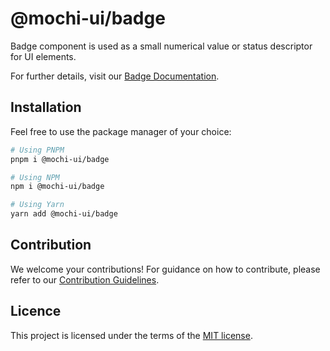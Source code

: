 # @mochi-ui/badge

Badge component is used as a small numerical value or status descriptor for UI
elements.

For further details, visit our
[Badge Documentation](https://ds.console.so/?path=/docs/components-badge--docs).

## Installation

Feel free to use the package manager of your choice:

```sh
# Using PNPM
pnpm i @mochi-ui/badge

# Using NPM
npm i @mochi-ui/badge

# Using Yarn
yarn add @mochi-ui/badge
```

## Contribution

We welcome your contributions! For guidance on how to contribute, please refer
to our [Contribution Guidelines](/CONTRIBUTING.md).

## Licence

This project is licensed under the terms of the
[MIT license](https://choosealicense.com/licenses/mit/).
